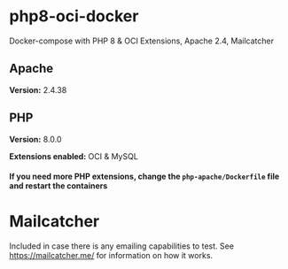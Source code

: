 # php8-oci-docker
Docker-compose with PHP 8 &amp; OCI Extensions, Apache 2.4, Mailcatcher

## Apache
**Version:** 2.4.38

## PHP
**Version:** 8.0.0

**Extensions enabled:** OCI & MySQL
#### If you need more PHP extensions, change the `php-apache/Dockerfile` file and restart the containers

# Mailcatcher
Included in case there is any emailing capabilities to test. See https://mailcatcher.me/ for information on how it works.
